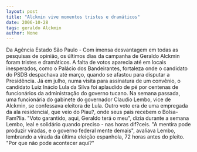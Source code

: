 ```yaml
---
layout: post
title: "Alckmin vive momentos tristes e dramáticos"
date: 2006-10-28
tags: geraldo Alckmin
author: None
---
```

Da Agência Estado
São Paulo - Com imensa desvantagem em todas as pesquisas de opinião, os últimos dias da campanha de Geraldo Alckmin foram tristes e dramáticos. 
A falta de votos aparecia até em locais inesperados, como o Palácio dos Bandeirantes, fortaleza onde o candidato do PSDB despachava até março, quando se afastou para disputar a Presidência. 
Já em julho, numa visita para assinatura de um convênio, o candidato Luiz Inácio Lula da Silva foi aplaudido de pé por centenas de funcionários da administração do governo tucano.
Na semana passada, uma funcionária do gabinete do governador Claudio Lembo, vice de Alckmin, se confessava eleitora de Lula. Outro voto era de uma empregada da ala residencial, que veio do Piau?, onde seus pais recebem o Bolsa-Fam?lia. 
\"Voto garantido, aqui, Geraldo terá o meu\", dizia durante a semana Lembo, leal e solidário quando preciso - nas horas dif?ceis. 
\"A mentira pode produzir viradas, e o governo federal mente demais\", avaliava Lembo, lembrando a virada da última eleição espanhola, 72 horas antes do pleito. \"Por que não pode acontecer aqui?\" 